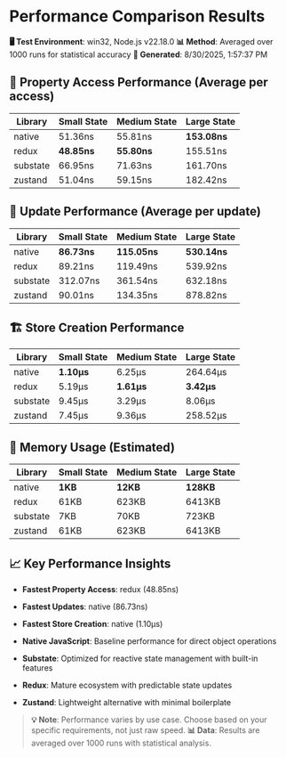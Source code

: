 # Performance Comparison Results

**🖥️ Test Environment**: win32, Node.js v22.18.0
**📊 Method**: Averaged over 1000 runs for statistical accuracy
**📅 Generated**: 8/30/2025, 1:57:37 PM

## 🎯 Property Access Performance (Average per access)

| Library | Small State | Medium State | Large State |
|---------|-------------|--------------|-------------|
| native | 51.36ns | 55.81ns | **153.08ns** |
| redux | **48.85ns** | **55.80ns** | 155.51ns |
| substate | 66.95ns | 71.63ns | 161.70ns |
| zustand | 51.04ns | 59.15ns | 182.42ns |

## 🔄 Update Performance (Average per update)

| Library | Small State | Medium State | Large State |
|---------|-------------|--------------|-------------|
| native | **86.73ns** | **115.05ns** | **530.14ns** |
| redux | 89.21ns | 119.49ns | 539.92ns |
| substate | 312.07ns | 361.54ns | 632.18ns |
| zustand | 90.01ns | 134.35ns | 878.82ns |

## 🏗️ Store Creation Performance

| Library | Small State | Medium State | Large State |
|---------|-------------|--------------|-------------|
| native | **1.10μs** | 6.25μs | 264.64μs |
| redux | 5.19μs | **1.61μs** | **3.42μs** |
| substate | 9.45μs | 3.29μs | 8.06μs |
| zustand | 7.45μs | 9.36μs | 258.52μs |

## 🧠 Memory Usage (Estimated)

| Library | Small State | Medium State | Large State |
|---------|-------------|--------------|-------------|
| native | **1KB** | **12KB** | **128KB** |
| redux | 61KB | 623KB | 6413KB |
| substate | 7KB | 70KB | 723KB |
| zustand | 61KB | 623KB | 6413KB |

## 📈 Key Performance Insights

- **Fastest Property Access**: redux (48.85ns)
- **Fastest Updates**: native (86.73ns)
- **Fastest Store Creation**: native (1.10μs)

- **Native JavaScript**: Baseline performance for direct object operations
- **Substate**: Optimized for reactive state management with built-in features
- **Redux**: Mature ecosystem with predictable state updates
- **Zustand**: Lightweight alternative with minimal boilerplate

> **💡 Note**: Performance varies by use case. Choose based on your specific requirements, not just raw speed.
> **📊 Data**: Results are averaged over 1000 runs with statistical analysis.
